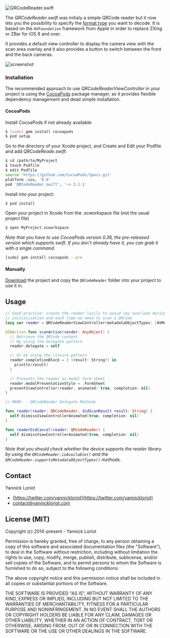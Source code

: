 ![QRCodeReader.swift](http://yannickloriot.com/resources/qrcodereader.swift-logo.png)

The _QRCodeReader.swift_ was initialy a simple QRCode reader but it now lets you the possibility to specify the [format type](https://developer.apple.com/library/ios/documentation/AVFoundation/Reference/AVMetadataMachineReadableCodeObject_Class/index.html#//apple_ref/doc/constant_group/Machine_Readable_Object_Types) you want to decode. It is based on the `AVFoundation` framework from Apple in order to replace ZXing or ZBar for iOS 8 and over.

It provides a default view controller to display the camera view with the scan area overlay and it also provides a button to switch between the front and the back cameras.

![screenshot](http://yannickloriot.com/resources/qrcodereader.swift-screenshot.jpg)

### Installation

The recommended approach to use _QRCodeReaderViewController_ in your project is using the [CocoaPods](http://cocoapods.org/) package manager, as it provides flexible dependency management and dead simple installation.

#### CocoaPods

Install CocoaPods if not already available:

``` bash
$ [sudo] gem install cocoapods
$ pod setup
```
Go to the directory of your Xcode project, and Create and Edit your Podfile and add _QRCodeReade.swift_:

``` bash
$ cd /path/to/MyProject
$ touch Podfile
$ edit Podfile
source 'https://github.com/CocoaPods/Specs.git'
platform :ios, '8.0'
pod 'QRCodeReader.swift', '~> 3.1.1'
```

Install into your project:

``` bash
$ pod install
```

Open your project in Xcode from the .xcworkspace file (not the usual project file)

``` bash
$ open MyProject.xcworkspace
```

*Note that you have to use CocoaPods version 0.36, the pre-released version which supports swift. If you don't already have it, you can grab it with a single command.*

``` bash
[sudo] gem install cocoapods --pre
```

#### Manually

[Download](https://github.com/YannickL/QRCodeReader.swift/archive/master.zip) the project and copy the `QRCodeReader` folder into your project to use it in.

## Usage

```swift
// Good practive: create the reader lazily to avoid cpu overload during the
// initialization and each time we need to scan a QRCode
lazy var reader = QRCodeReaderViewController(metadataObjectTypes: [AVMetadataObjectTypeQRCode])

@IBAction func scanAction(sender: AnyObject) {
  // Retrieve the QRCode content
  // By using the delegate pattern
  reader.delegate = self

  // Or by using the closure pattern
  reader.completionBlock = { (result: String?) in
    println(result)
  }

  // Presents the reader as modal form sheet
  reader.modalPresentationStyle = .FormSheet
  presentViewController(reader, animated: true, completion: nil)
}

// MARK: - QRCodeReader Delegate Methods

func reader(reader: QRCodeReader, didScanResult result: String) {
  self.dismissViewControllerAnimated(true, completion: nil)
}

func readerDidCancel(reader: QRCodeReader) {
  self.dismissViewControllerAnimated(true, completion: nil)
}
```

*Note that you should check whether the device supports the reader library by using the `QRCodeReader.isAvailable()` and the `QRCodeReader.supportsMetadataObjectTypes()` methods.*

## Contact

Yannick Loriot
 - [https://twitter.com/yannickloriot](https://twitter.com/yannickloriot)
 - [contact@yannickloriot.com](mailto:contact@yannickloriot.com)


## License (MIT)

Copyright (c) 2014-present - Yannick Loriot

Permission is hereby granted, free of charge, to any person obtaining a copy
of this software and associated documentation files (the "Software"), to deal
in the Software without restriction, including without limitation the rights
to use, copy, modify, merge, publish, distribute, sublicense, and/or sell
copies of the Software, and to permit persons to whom the Software is
furnished to do so, subject to the following conditions:

The above copyright notice and this permission notice shall be included in
all copies or substantial portions of the Software.

THE SOFTWARE IS PROVIDED "AS IS", WITHOUT WARRANTY OF ANY KIND, EXPRESS OR
IMPLIED, INCLUDING BUT NOT LIMITED TO THE WARRANTIES OF MERCHANTABILITY,
FITNESS FOR A PARTICULAR PURPOSE AND NONINFRINGEMENT. IN NO EVENT SHALL THE
AUTHORS OR COPYRIGHT HOLDERS BE LIABLE FOR ANY CLAIM, DAMAGES OR OTHER
LIABILITY, WHETHER IN AN ACTION OF CONTRACT, TORT OR OTHERWISE, ARISING FROM,
OUT OF OR IN CONNECTION WITH THE SOFTWARE OR THE USE OR OTHER DEALINGS IN
THE SOFTWARE.
